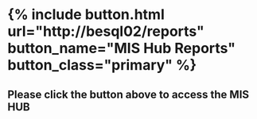 # {% include button.html url="http://besql02/reports" button_name="MIS Hub Reports" button_class="primary" %}


## Please click the button above to access the MIS HUB
